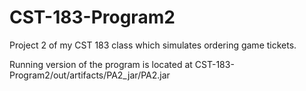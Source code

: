 # CST-183-Program2
Project 2 of my CST 183 class which simulates ordering game tickets.

Running version of the program is located at CST-183-Program2/out/artifacts/PA2_jar/PA2.jar 
